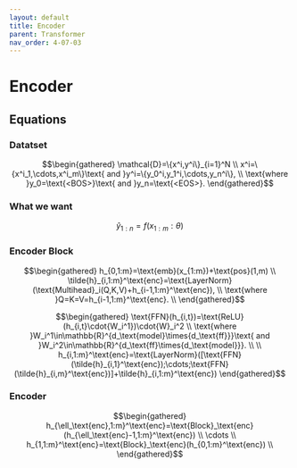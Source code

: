 ```yaml
---
layout: default
title: Encoder
parent: Transformer
nav_order: 4-07-03
---
```


# Encoder

## Equations

### Datatset

$$\begin{gathered}
\mathcal{D}=\{x^i,y^i\}_{i=1}^N \\
x^i=\{x^i_1,\cdots,x^i_m\}\text{ and }y^i=\{y_0^i,y_1^i,\cdots,y_n^i\}, \\
\text{where }y_0=\text{<BOS>}\text{ and }y_n=\text{<EOS>}.
\end{gathered}$$

### What we want

$$\hat{y}_{1:n}=f(x_{1:m}:\theta)$$

### Encoder Block

$$\begin{gathered}
h_{0,1:m}=\text{emb}(x_{1:m})+\text{pos}(1,m) \\
\tilde{h}_{i,1:m}^\text{enc}=\text{LayerNorm}(\text{Multihead}_i(Q,K,V)+h_{i-1,1:m}^\text{enc}), \\
\text{where }Q=K=V=h_{i-1,1:m}^\text{enc}. \\
\end{gathered}$$

$$\begin{gathered}
\text{FFN}(h_{i,t})=\text{ReLU}(h_{i,t}\cdot{W_i^1})\cdot{W}_i^2 \\
\text{where }W_i^1\in\mathbb{R}^{d_\text{model}\times{d_\text{ff}}}\text{ and }W_i^2\in\mathbb{R}^{d_\text{ff}\times{d_\text{model}}}. \\
\\
h_{i,1:m}^\text{enc}=\text{LayerNorm}([\text{FFN}(\tilde{h}_{i,1}^\text{enc});\cdots;\text{FFN}(\tilde{h}_{i,m}^\text{enc})]+\tilde{h}_{i,1:m}^\text{enc})
\end{gathered}$$

### Encoder

$$\begin{gathered}
h_{\ell_\text{enc},1:m}^\text{enc}=\text{Block}_\text{enc}(h_{\ell_\text{enc}-1,1:m}^\text{enc}) \\
\cdots \\
h_{1,1:m}^\text{enc}=\text{Block}_\text{enc}(h_{0,1:m}^\text{enc}) \\
\end{gathered}$$
